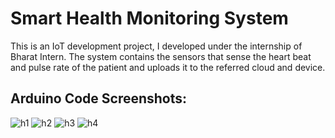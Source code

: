 # Smart Health Monitoring System
This is an IoT development project, I developed under the internship of Bharat Intern. The system contains the sensors that sense the heart beat and pulse rate of the patient and uploads it to the referred cloud and device.

## Arduino Code Screenshots:
![h1](https://github.com/Riya83/HMS-Bharat-Intern/assets/72373750/f69c38cc-edff-4159-8388-124bb5bfbc4c)
![h2](https://github.com/Riya83/HMS-Bharat-Intern/assets/72373750/eae143ff-1636-42f9-9837-a337da55cc11)
![h3](https://github.com/Riya83/HMS-Bharat-Intern/assets/72373750/0565e264-a02e-4bfc-9758-19307f016520)
![h4](https://github.com/Riya83/HMS-Bharat-Intern/assets/72373750/8799ed1f-64e6-4e15-86c6-21888cbda2f0)
